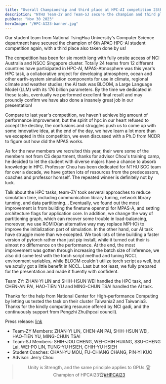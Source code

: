 ```yaml
---
title: "Overall Championship and third place at HPC-AI competition 23th"
description: "NTHU Team-ZY and Team-SJ secure the champion and third place respectfully at 6th Asia-Pacific HPC-AI Student Competition"
pubDate: "Nov 30 2023"
heroImage: "/HPC-AI23-banner.jpg"
---
```


Our student team from National TsingHua University's Computer Science department have secured the champion of 6th APAC HPC-AI student competition again, with a third place also taken done by us!

The competition has been for six month long with fully onsite access of NCI Australia and NSCC Singapore cluster. Totally 24 teams from 12 different countries have participated in HPC-AI, MPAS-Atmosphere was this year's HPC task, a collaborative project for developing atmosphere, ocean and other earth-system simulation components for use in climate, regional climate and weather studies; the AI task was BLOOM, a Large Language Model (LLM) with its 176 billion parameters. By the time we dedicated in these tasks, eventually we performed excellent final result and may proundly confirm we have also done a insanely great job in our presentation!

Compare to last year's competition, we haven't achieve big amount of performance improvement, but the spirit of hpc in our heart refused to accept the destiny, the confusions and struggles push us to come up with some innovative idea, at the end of the day, we have learn a lot more than we excepted in this competition, we even discussed with a Ph.D from NCDR to figure out how did the MPAS works. 

As for the new members we recruited this year, their were some of the members not from CS department, thanks for advisor Chou's training camp, he decided to let the student with diverse majors have a chance to absorb knowledge in HPC. Professor Chou has been dedicated for NTHU SCC team for over a decade, we have gotten lots of resources from the predecessors, coaches and professor homself. The repeated winner is definitely not by luck.

Talk about the HPC tasks, team-ZY took serveral approaches to reduce simulation time, including communication library tuning, network library tunning, and data partitioning... Eventually, we found out the most improvement is from building the finetune openmpi for MPAS-A, and setting architecture flags for application core. In addition, we change the way of partitioning graph, which can recover some trouble in load-balancing, moreover, we use ROMIO(an alternative way may replace MPI-IO) to improve the initialization part of simulation. In the other hand, our AI task have struggle more than we excepted. We took lots of time building a faster version of pytorch rather rhan just pip install, while it turned out their is almost no differnence on the performance. At the end, the most improvement was gotten through increasing the batch size of inference, we also did some test with the torch script method and tuning NCCL environment variables, while BLOOM couldn't utilize torch script as well, but we actully got a little benefit in NCCL. Last but not least, we fully prepared for the presentation and made it fluently with confident.

Team ZY: ZHAN-YI LIN and SHIH-HSUN WEI handled the HPC task, and CHEN-AN PAI, HAO-TIEN YU and MING-CHUN TSAI handled the AI task.

Thanks for the help from National Center for High-performance Computing by letting us tested the task on their cluster Taiwania2 and Taiwania3.
Thanks for the kindly computing resource offered by NCI gadi, and the continuously support from Pengzhi Zhu(hpcai council).

Press release: [link](https://www.hpcadvisorycouncil.com/pdf/2023_APAC_HPC_AI%20Competition_Result_Announcement_PR_En.pdf)

- Team-ZY Members: ZHAN-YI LIN, CHEN-AN PAI, SHIH-HSUN WEI, HAO-TIEN YU, MING-CHUN TSAI
- Team-SJ Members: SHIH-JOU CHENG, WEI-CHIH HUANG, SSU-CHENG Lai, WEI-PO LIN, TUNG-YU HSIEH, CHIH-YU HSIEH
- Student Coaches: CHAN-YU MOU, FU-CHIANG CHANG, PIN-YI KUO
- Advisor: Jerry Chou

<div align="center">
<blockquote class="twitter-tweet"><p lang="en" dir="ltr">Unity is Strength, and the same principle applies to GPUs.🏆Champion of HPCAI23🏆<a href="https://twitter.com/hashtag/HPCAI23?src=hash&amp;ref_src=twsrc%5Etfw">#HPCAI23</a> </blockquote> <script async src="https://platform.twitter.com/widgets.js" charset="utf-8"></script>
</div>
